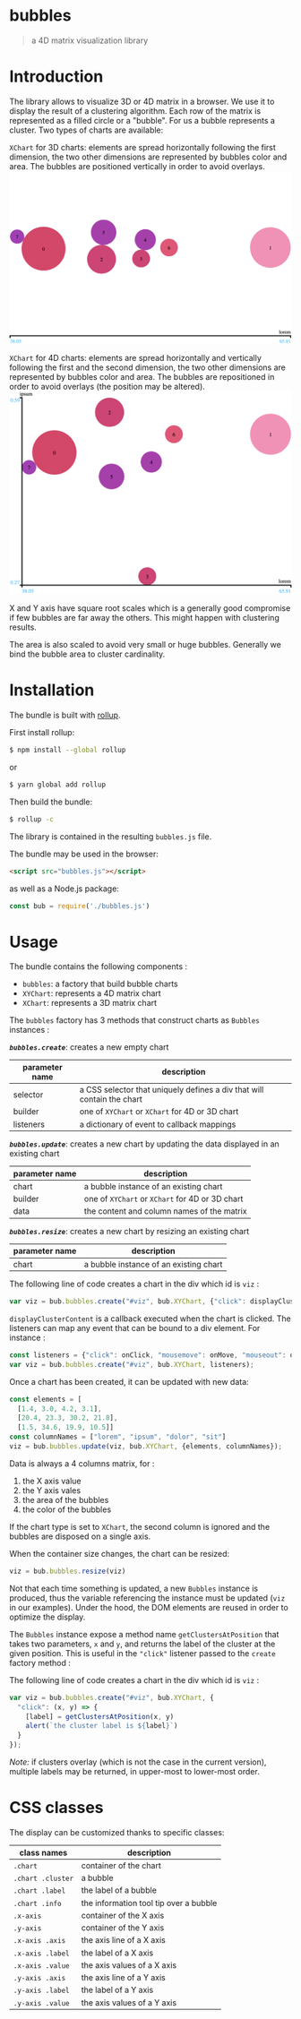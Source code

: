 # bubbles

> a 4D matrix visualization library

# Introduction

The library allows to visualize 3D or 4D matrix in a browser.
We use it to display the result of a clustering algorithm.
Each row of the matrix is represented as a filled circle or a "bubble".
For us a bubble represents a cluster.
Two types of charts are available:

`XChart` for 3D charts: 
elements are spread horizontally following the first dimension, 
the two other dimensions are represented by bubbles color and area.
The bubbles are positioned vertically in order to avoid overlays.
![3D bubble chart](XChart.png)

`XChart` for 4D charts: 
elements are spread horizontally and vertically following the first and the second dimension,
the two other dimensions are represented by bubbles color and area.
The bubbles are repositioned in order to avoid overlays (the position may be altered).
![4D bubble chart](XYChart.png)

X and Y axis have square root scales which is a generally good compromise 
if few bubbles are far away the others. This might happen with clustering results.

The area is also scaled to avoid very small or huge bubbles.
Generally we bind the bubble area to cluster cardinality.

# Installation

The bundle is built with [rollup](https://rollupjs.org/guide/en/).

First install rollup:
```bash
$ npm install --global rollup
```

or

```bash
$ yarn global add rollup
```

Then build the bundle:
```bash
$ rollup -c
```

The library is contained in the resulting `bubbles.js` file.

The bundle may be used in the browser:

```html
<script src="bubbles.js"></script>
```

as well as a Node.js package:

```javascript
const bub = require('./bubbles.js')
``` 

# Usage

The bundle contains the following components :

- `bubbles`: a factory that build bubble charts
- `XYChart`: represents a 4D matrix chart
- `XChart`: represents a 3D matrix chart

The `bubbles` factory has 3 methods that construct charts as `Bubbles` instances :

**_`bubbles.create`_**: creates a new empty chart

parameter name | description
-------------- | -----------
selector       | a CSS selector that uniquely defines a div that will contain the chart
builder        | one of `XYChart` or `XChart` for 4D or 3D chart
listeners      | a dictionary of event to callback mappings

**_`bubbles.update`_**: creates a new chart by updating the data displayed in an existing chart

parameter name | description
-------------- | -----------
chart          | a bubble instance of an existing chart
builder        | one of `XYChart` or `XChart` for 4D or 3D chart
data           | the content and column names of the matrix

**_`bubbles.resize`_**: creates a new chart by resizing an existing chart

parameter name | description
-------------- | -----------
chart          | a bubble instance of an existing chart

The following line of code creates a chart in the div which id is `viz` :
```javascript
var viz = bub.bubbles.create("#viz", bub.XYChart, {"click": displayClusterContent});
```
`displayClusterContent` is a callback executed when the chart is clicked. The listeners
can map any event that can be bound to a div element. For instance :
```javascript
const listeners = {"click": onClick, "mousemove": onMove, "mouseout": onOut}
var viz = bub.bubbles.create("#viz", bub.XYChart, listeners);
```
Once a chart has been created, it can be updated with new data:
```javascript
const elements = [
  [1.4, 3.0, 4.2, 3.1],
  [20.4, 23.3, 30.2, 21.8],
  [1.5, 34.6, 19.9, 10.5]]
const columnNames = ["lorem", "ipsum", "dolor", "sit"]
viz = bub.bubbles.update(viz, bub.XYChart, {elements, columnNames});
```
Data is always a 4 columns matrix, for :
 1. the X axis value
 1. the Y axis vales
 1. the area of the bubbles
 1. the color of the bubbles
 
If the chart type is set to `XChart`, the second column is ignored and the bubbles
are disposed on a single axis.

When the container size changes, the chart can be resized:
```javascript
viz = bub.bubbles.resize(viz)
```

Not that each time something is updated, a new `Bubbles` instance is produced, 
thus the variable referencing the instance must be updated (`viz` in our examples).
Under the hood, the DOM elements are reused in order to optimize the display.

The `Bubbles` instance expose a method name `getClustersAtPosition` that takes
two parameters, `x` and `y`, and returns the label of the cluster at the given position.
This is useful in the `"click"` listener passed to the `create` factory method :

The following line of code creates a chart in the div which id is `viz` :
```javascript
var viz = bub.bubbles.create("#viz", bub.XYChart, {
  "click": (x, y) => {
    [label] = getClustersAtPosition(x, y)
    alert(`the cluster label is ${label}`)
  }
});
```

_Note:_ if clusters overlay (which is not the case in the current version), multiple
labels may be returned, in upper-most to lower-most order.

# CSS classes

The display can be customized thanks to specific classes:

class names |  description
----------- |  -----------
`.chart` | container of the chart
`.chart .cluster` | a bubble
`.chart .label` | the label of a bubble
`.chart .info` | the information tool tip over a bubble
`.x-axis`   | container of the X axis
`.y-axis`   | container of the Y axis
`.x-axis .axis`   | the axis line of a X axis
`.x-axis .label`   | the label of a X axis
`.x-axis .value`   | the axis values of a X axis
`.y-axis .axis`   | the axis line of a Y axis
`.y-axis .label`   | the label of a Y axis
`.y-axis .value`   | the axis values of a Y axis


